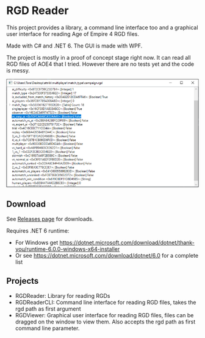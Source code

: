 # RGD Reader
This project provides a library, a command line interface too and a graphical user interface for reading Age of Empire 4 RGD files.

Made with C# and .NET 6. The GUI is made with WPF.

The project is mostly in a proof of concept stage right now. It can read all RGD files of AOE4 that I tried. However there are no tests yet and the code is messy.

![](Media/RGDViewer.png)

## Download
See [Releases page](https://github.com/RobinKa/RGDReader/releases) for downloads.

Requires .NET 6 runtime:
- For Windows get https://dotnet.microsoft.com/download/dotnet/thank-you/runtime-6.0.0-windows-x64-installer
- Or see https://dotnet.microsoft.com/download/dotnet/6.0 for a complete list

## Projects
- RGDReader: Library for reading RGDs
- RGDReaderCLI: Command line interface for reading RGD files, takes the rgd path as first argument
- RGDViewer: Graphical user interface for reading RGD files, files can be dragged on the window to view them. Also accepts the rgd path as first command line parameter.